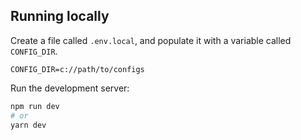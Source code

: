 ## Running locally

Create a file called `.env.local`, and populate it with a variable called `CONFIG_DIR`.
```
CONFIG_DIR=c://path/to/configs
```

Run the development server:

```bash
npm run dev
# or
yarn dev
```